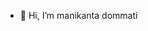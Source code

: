 - 👋 Hi, I’m manikanta dommati 

<!---
manikanta5557/manikanta5557 is a ✨ special ✨ repository because its `README.md` (this file) appears on your GitHub profile.
You can click the Preview link to take a look at your changes.
--->
